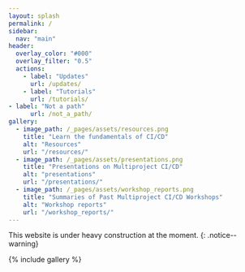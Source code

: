 ```yaml
---
layout: splash
permalink: /
sidebar:
  nav: "main"
header:
  overlay_color: "#000"
  overlay_filter: "0.5"
  actions:
    - label: "Updates"
      url: /updates/
    - label: "Tutorials"
      url: /tutorials/
- label: "Not a path"
      url: /not_a_path/
gallery:
  - image_path: /_pages/assets/resources.png
    title: "Learn the fundamentals of CI/CD"
    alt: "Resources"
    url: "/resources/"
  - image_path: /_pages/assets/presentations.png
    title: "Presentations on Multiproject CI/CD"
    alt: "presentations"
    url: "/presentations/"
  - image_path: /_pages/assets/workshop_reports.png
    title: "Summaries of Past Multiproject CI/CD Workshops"
    alt: "Workshop reports"
    url: "/workshop_reports/"
---
```


This website is under heavy construction at the moment.
{: .notice--warning}

{% include gallery %}